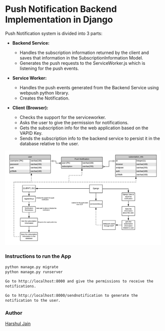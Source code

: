 # Push Notification Backend Implementation in Django

Push Notification system is divided into 3 parts: 
* **Backend Service:**
  - Handles the subscription information returned by the client and saves that information in the SubscriptionInformation Model.
  - Generates the push requests to the ServiceWorker.js which is listening for the push events.
  
* **Service Worker:**
  - Handles the push events generated from the Backend Service using webpush python library.
  - Creates the Notification.
  
* **Client (Browser):** 
  - Checks the support for the serviceworker.
  - Asks the user to give the permission for notifications.
  - Gets the subscription info for the web application based on the VAPID Key.
  - Sends the subscription info to the backend service to persist it in the database relative to the user.

 
![flow diagram](https://github.com/harshul1610/WebBackend-Boilerplates/blob/master/DjangoPushNotification/pushnotification-flow.png)

### Instructions to run the App

```
python manage.py migrate
python manage.py runserver
```
```
Go to http://localhost:8000 and give the permissions to receive the notifications.
```
```
Go to http://localhost:8000/sendnotification to generate the notification to the user.
```

### Author
[Harshul Jain](https://github.com/harshul1610)
